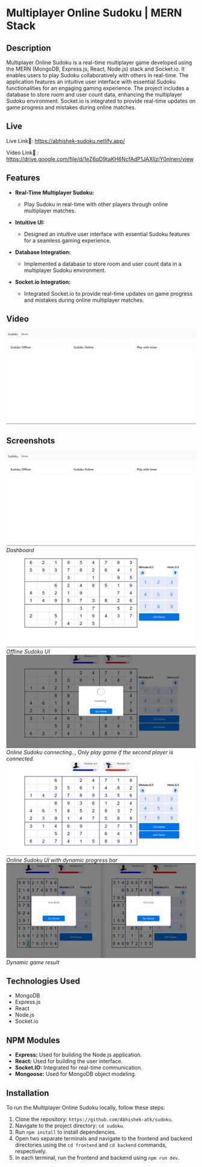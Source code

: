 # Multiplayer Online Sudoku | MERN Stack

## Description
Multiplayer Online Sudoku is a real-time multiplayer game developed using the MERN (MongoDB, Express.js, React, Node.js) stack and Socket.io. It enables users to play Sudoku collaboratively with others in real-time. The application features an intuitive user interface with essential Sudoku functionalities for an engaging gaming experience. The project includes a database to store room and user count data, enhancing the multiplayer Sudoku environment. Socket.io is integrated to provide real-time updates on game progress and mistakes during online matches.

## Live
Live Link🔗: https://abhishek-sudoku.netlify.app/

Video Link🎥 : https://drive.google.com/file/d/1eZ6qD9taKH6NcfAdP1JAXlIziY0nlnen/view



## Features
- **Real-Time Multiplayer Sudoku:**
  - Play Sudoku in real-time with other players through online multiplayer matches.

- **Intuitive UI:**
  - Designed an intuitive user interface with essential Sudoku features for a seamless gaming experience.

- **Database Integration:**
  - Implemented a database to store room and user count data in a multiplayer Sudoku environment.

- **Socket.io Integration:**
  - Integrated Socket.io to provide real-time updates on game progress and mistakes during online multiplayer matches.

## Video
[![Watch the video](/frontend/src/assets/images/Dashboard.png)](https://drive.google.com/file/d/1eZ6qD9taKH6NcfAdP1JAXlIziY0nlnen/view)

## Screenshots
![Screenshot 1](/frontend/src/assets/images/Dashboard.png)
*Dashboard*
![Screenshot 2](/frontend/src/assets/images/OfflineSudokuUI.png)
*Offline Sudoku UI*
![Screenshot 3](/frontend/src/assets/images/Connecting.png)
*Online Sudoku connecting.., Only play game if the second player is connected.*
![Screenshot 2](/frontend/src/assets/images/OnlineSudokuUI.png)
*Online Sudoku UI with dynamic progress bar*
![Screenshot 2](/frontend/src/assets/images/result.png)
*Dynamic game result*

## Technologies Used
- MongoDB
- Express.js
- React
- Node.js
- Socket.io

## NPM Modules
- **Express:** Used for building the Node.js application.
- **React:** Used for building the user interface.
- **Socket.IO:** Integrated for real-time communication.
- **Mongoose:** Used for MongoDB object modeling.

## Installation
To run the Multiplayer Online Sudoku locally, follow these steps:
1. Clone the repository: `https://github.com/Abhishek-atk/sudoku`.
2. Navigate to the project directory: `cd sudoku`.
3. Run `npm install` to install dependencies.
4. Open two separate terminals and navigate to the frontend and backend directories using the `cd frontend` and `cd backend` commands, respectively.
5. In each terminal, run the frontend and backend using `npm run dev`.





